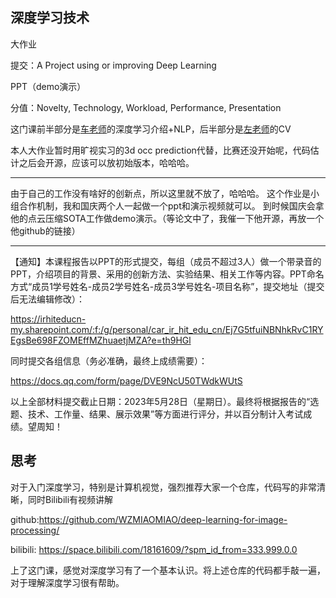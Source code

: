 ## 深度学习技术

大作业

提交：A Project using or improving Deep Learning

PPT（demo演示）

分值：Novelty, Technology, Workload, Performance, Presentation

这门课前半部分是[车老师](https://scholar.google.com/citations?user=SVlQ6IEAAAAJ&hl=en)的深度学习介绍+NLP，后半部分是[左老师](https://scholar.google.com/citations?user=rUOpCEYAAAAJ&hl=en)的CV

本人大作业暂时用旷视实习的3d occ prediction代替，比赛还没开始呢，代码估计之后会开源，应该可以放初始版本，哈哈哈。

---

由于自己的工作没有啥好的创新点，所以这里就不放了，哈哈哈。
这个作业是小组合作机制，我和国庆两个人一起做一个ppt和演示视频就可以。
到时候国庆会拿他的点云压缩SOTA工作做demo演示。（等论文中了，我催一下他开源，再放一个他github的链接）

---
【通知】本课程报告以PPT的形式提交，每组（成员不超过3人）做一个带录音的PPT，介绍项目的背景、采用的创新方法、实验结果、相关工作等内容。PPT命名方式“成员1学号姓名-成员2学号姓名-成员3学号姓名-项目名称”，提交地址（提交后无法编辑修改）：

https://irhiteducn-my.sharepoint.com/:f:/g/personal/car_ir_hit_edu_cn/Ej7G5tfuiNBNhkRvC1RYEgsBe698FZOMEffMZhuaetjMZA?e=th9HGl

同时提交各组信息（务必准确，最终上成绩需要）： 

https://docs.qq.com/form/page/DVE9NcU50TWdkWUtS

以上全部材料提交截止日期：2023年5月28日（星期日）。最终将根据报告的“选题、技术、工作量、结果、展示效果”等方面进行评分，并以百分制计入考试成绩。望周知！
## 思考

对于入门深度学习，特别是计算机视觉，强烈推荐大家一个仓库，代码写的非常清晰，同时Bilibili有视频讲解

github:https://github.com/WZMIAOMIAO/deep-learning-for-image-processing/

bilibili: https://space.bilibili.com/18161609/?spm_id_from=333.999.0.0

上了这门课，感觉对深度学习有了一个基本认识。将上述仓库的代码都手敲一遍，对于理解深度学习很有帮助。